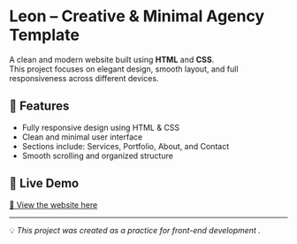 # Leon – Creative & Minimal Agency Template

A clean and modern website built using **HTML** and **CSS**.  
This project focuses on elegant design, smooth layout, and full responsiveness across different devices.

## 🌟 Features
- Fully responsive design using HTML & CSS  
- Clean and minimal user interface  
- Sections include: Services, Portfolio, About, and Contact  
- Smooth scrolling and organized structure  

## 🚀 Live Demo
[🔗 View the website here](https://olaabodouh.github.io/first-css-html-design/)

---

💡 *This project was created as a practice for front-end development .*

